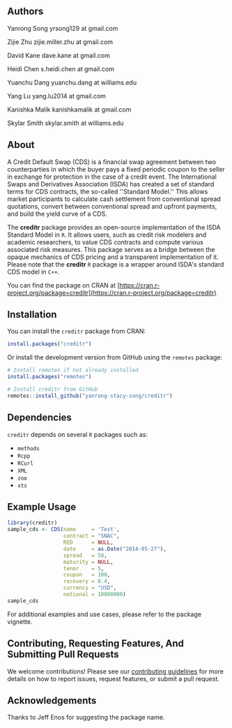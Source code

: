 Authors
--------------------------------------------------------
Yanrong Song
yrsong129 at gmail.com

Zijie Zhu
zijie.miller.zhu at gmail.com

David Kane
dave.kane at gmail.com

Heidi Chen 
s.heidi.chen at gmail.com

Yuanchu Dang
yuanchu.dang at williams.edu

Yang Lu 
yang.lu2014 at gmail.com

Kanishka Malik
kanishkamalik at gmail.com

Skylar Smith
skylar.smith at williams.edu


About
--------------------------------------------------------
A Credit Default Swap (CDS) is a financial swap agreement between two
counterparties in which the buyer pays a fixed periodic coupon to the
seller in exchange for protection in the case of a credit event. The
International Swaps and Derivatives Association (ISDA) has created a
set of standard terms for CDS contracts, the so-called ''Standard
Model.'' This allows market participants to calculate cash settlement
from conventional spread quotations, convert between conventional
spread and upfront payments, and build the yield curve of a CDS. 

The **creditr** package provides an open-source implementation of the ISDA 
Standard Model in `R`. It allows users, such as credit risk 
modelers and academic researchers, to value CDS contracts and compute various 
associated risk measures. This package serves as a bridge between the opaque 
mechanics of CDS pricing and a transparent implementation of it. Please note 
that the **creditr** `R` package is a wrapper around ISDA's standard CDS model 
in `C++`.

You can find the package on CRAN at [https://cran.r-project.org/package=creditr](https://cran.r-project.org/package=creditr)

Installation
--------------------------------------------------------
You can install the `creditr` package from CRAN:

```r
install.packages("creditr")
```

Or install the development version from GitHub using the `remotes` package:

```r
# Install remotes if not already installed
install.packages("remotes")

# Install creditr from GitHub
remotes::install_github("yanrong-stacy-song/creditr")
```

Dependencies
--------------------------------------------------------
`creditr` depends on several `R` packages such as:

- `methods`
- `Rcpp`
- `RCurl`
- `XML`
- `zoo`
- `xts`

Example Usage
--------------------------------------------------------
```r
library(creditr)
sample_cds <- CDS(name     = 'Test',
                  contract = "SNAC",
                  RED      = NULL,
                  date     = as.Date("2014-05-27"),
                  spread   = 50,
                  maturity = NULL,
                  tenor    = 5,
                  coupon   = 100,
                  recovery = 0.4,
                  currency = "USD",
                  notional = 10000000)
sample_cds
```

For additional examples and use cases, please refer to the package vignette.

Contributing, Requesting Features, And Submitting Pull Requests
----------------------------------------------------------------------------------------------------
We welcome contributions! Please see our [contributing guidelines](https://github.com/yanrong-stacy-song/creditr/blob/main/CONTRIBUTING.md) for more details on how to report issues, request features, or submit a pull request.

Acknowledgements
--------------------------------------------------------
Thanks to Jeff Enos for suggesting the package name.